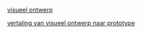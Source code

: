 [visueel ontwerp](https://github.com/svmcd/InteractionDesign/tree/main/visuele%20ontwerpen)

[vertaling van visueel ontwerp naar prototype](http://samedpolat.nl)